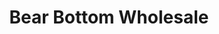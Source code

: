 ---
title: "Bear Bottom Wholesale"
url: /lockport/bear-bottom-wholesale-ann-street/
shop: Antiquitäten
---